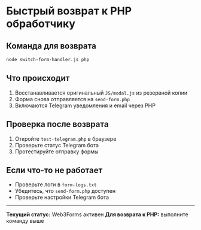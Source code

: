 # Быстрый возврат к PHP обработчику

## Команда для возврата
```bash
node switch-form-handler.js php
```

## Что происходит
1. Восстанавливается оригинальный `JS/modal.js` из резервной копии
2. Форма снова отправляется на `send-form.php`
3. Включаются Telegram уведомления и email через PHP

## Проверка после возврата
1. Откройте `test-telegram.php` в браузере
2. Проверьте статус Telegram бота
3. Протестируйте отправку формы

## Если что-то не работает
- Проверьте логи в `form-logs.txt`
- Убедитесь, что `send-form.php` доступен
- Проверьте настройки Telegram бота

---
**Текущий статус:** Web3Forms активен
**Для возврата к PHP:** выполните команду выше 